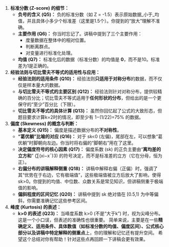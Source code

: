 
1. **标准分数 (Z-score) 的细节：**
    - **负号的含义 (Q5)：** 负的标准分数（如 Z = -1.5）表示原始数据_小于_均值，并且具体小多少个标准差（这里是1.5个）。你提到的“放大”理解不准确。
    - **主要作用 (Q6)：** 你当时忘记了。讲稿中提到了三个主要作用：
        - 度量数据在整体中的相对位置。
        - 判断离群点。
        - 对变量进行标准化处理。
    - **均值 (Q7)：** 标准化后的数据（标准分数）的均值是 **0**，而不是10。标准差为1是正确的。
2. **经验法则与切比雪夫不等式的适用性与应用：**
    - **经验法则的适用条件 (Q10)：** 经验法则**只适用于对称分布**的数据，而不仅仅是样本量大的数据。
    - **与切比雪夫不等式的主要区别 (Q12)：** 经验法则针对对称分布，提供较精确的百分比；切比雪夫不等式适用于**任何形状的分布**，但给出的是一个更保守的“至少”百分比（下限）。
    - **切比雪夫不等式的具体计算 (Q13)：** 虽然你回忆起了公式的大致形态，但题目要求计算k=2时的情况，即至少有 1−(1/22)=75% 的数据。
3. **偏度 (Skewness) 的概念与判断：**
    - **基本定义 (Q15)：** 偏度是描述数据分布的**不对称性**。
    - **“葛优躺”比喻的对应 (Q16)：** 对于 sk<0 (左偏)，尾部在左，可以想象“葛优躺”时脚朝向左边。你当时将右偏的“脚朝右”用在了这里。
    - **决定偏度符号的核心因素 (Q17)：** 偏度系数 (sk) 的正负主要由“**离均差的立方和**” (∑(xi​−xˉ)3) 的符号决定，而不是标准差的立方（它在分母，恒为正）。
    - **右偏分布的讲稿解释侧重 (Q18)：** 讲稿中解释右偏（正偏）时，强调了其“优势在于右边，它有极端值”，这些极端值被立方后放大了影响，使得 sk>0。你提到的均值、中位数、众数关系是常见知识，但讲稿侧重于极端值的影响。
    - **偏斜程度的区间记忆 (Q20)：** 讲稿中提到 sk 绝对值在 [0.5,1) 为中等偏斜，你需要准确记忆这些参考区间。
4. **峰度 (Kurtosis) 的表述：**
    - **k>0 的表述 (Q23)：** 当峰度系数 k>0 (不是“大于k”) 时，视为尖峰分布。这是一个小口误，但表述的准确性也很重要。
简单来说，主要是在一些**精确定义、适用条件、具体数值（如标准分数的均值、偏度区间）、公式核心部分以及讲稿中特定解释的侧重点**上，你的理解和记忆还有提升空间。
希望这个总结对你有帮助！针对这些点再回顾一下讲稿会更有效果。